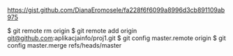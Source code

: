 https://gist.github.com/DianaEromosele/fa228f6f6099a8996d3cb891109ab975


$ git remote rm origin
$ git remote add origin git@github.com:aplikacjainfo/proj1.git
$ git config master.remote origin
$ git config master.merge refs/heads/master